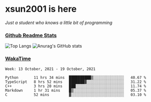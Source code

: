 # xsun2001 is here

*Just a student who knows a little bit of programming*

### [Github Readme Stats](https://github.com/anuraghazra/github-readme-stats)

![Top Langs](https://github-readme-stats.vercel.app/api/top-langs/?username=xsun2001&layout=compact&theme=radical) ![Anurag's GitHub stats](https://github-readme-stats.vercel.app/api?username=xsun2001&show_icons=true&theme=radical)

### [WakaTime](https://wakatime.com)

<!--START_SECTION:waka-->
```text
Week: 13 October, 2021 - 19 October, 2021

Python       11 hrs 34 mins  ██████████▒░░░░░░░░░░░░░░   40.67 % 
TypeScript   8 hrs 52 mins   ███████▓░░░░░░░░░░░░░░░░░   31.22 % 
C++          3 hrs 20 mins   ███░░░░░░░░░░░░░░░░░░░░░░   11.74 % 
Markdown     1 hr 31 mins    █▒░░░░░░░░░░░░░░░░░░░░░░░   05.37 % 
C            52 mins         ▓░░░░░░░░░░░░░░░░░░░░░░░░   03.10 % 
```
<!--END_SECTION:waka-->
